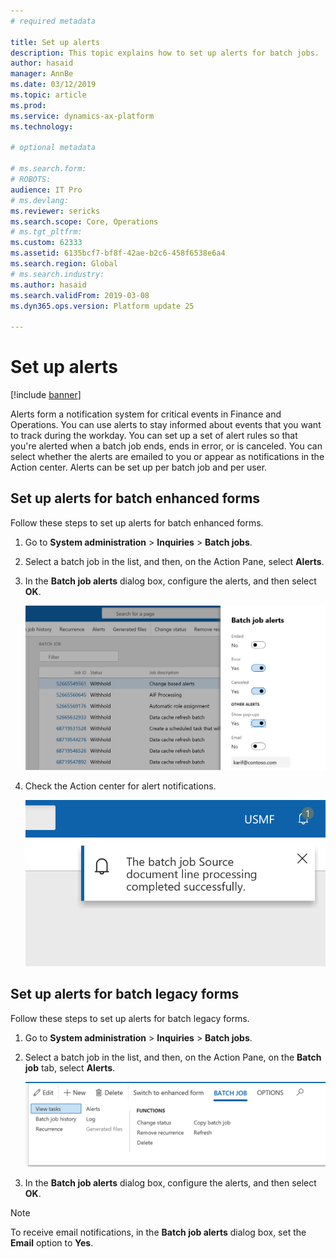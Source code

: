 ```yaml
---
# required metadata

title: Set up alerts
description: This topic explains how to set up alerts for batch jobs.
author: hasaid
manager: AnnBe
ms.date: 03/12/2019
ms.topic: article
ms.prod: 
ms.service: dynamics-ax-platform
ms.technology: 

# optional metadata

# ms.search.form: 
# ROBOTS: 
audience: IT Pro
# ms.devlang: 
ms.reviewer: sericks
ms.search.scope: Core, Operations
# ms.tgt_pltfrm: 
ms.custom: 62333
ms.assetid: 6135bcf7-bf8f-42ae-b2c6-458f6538e6a4
ms.search.region: Global
# ms.search.industry: 
ms.author: hasaid
ms.search.validFrom: 2019-03-08
ms.dyn365.ops.version: Platform update 25

---
```


# Set up alerts

[!include [banner](../includes/banner.md)]

Alerts form a notification system for critical events in Finance and Operations. You can use alerts to stay informed about events that you want to track during the workday. You can set up a set of alert rules so that you're alerted when a batch job ends, ends in error, or is canceled. You can select whether the alerts are emailed to you or appear as notifications in the Action center. Alerts can be set up per batch job and per user.

## Set up alerts for batch enhanced forms

Follow these steps to set up alerts for batch enhanced forms.

1. Go to **System administration** \> **Inquiries** \> **Batch jobs**.
2. Select a batch job in the list, and then, on the Action Pane, select **Alerts**.
3. In the **Batch job alerts** dialog box, configure the alerts, and then select **OK**.

    ![Configure alerts](./media/Batch-alert-configure.png) 

4. Check the Action center for alert notifications.

    ![Alert notification](./media/Batch-alert-notification.png)

## Set up alerts for batch legacy forms

Follow these steps to set up alerts for batch legacy forms.

1. Go to **System administration** \> **Inquiries** \> **Batch jobs**.
2. Select a batch job in the list, and then, on the Action Pane, on the **Batch job** tab, select **Alerts**.

    ![Legacy form](./media/Batch-alert-legacy.png) 

3. In the **Batch job alerts** dialog box, configure the alerts, and then select **OK**.

> [!NOTE] 
> To receive email notifications, in the **Batch job alerts** dialog box, set the **Email** option to **Yes**.
